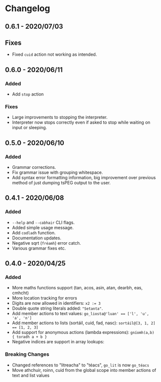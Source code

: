 # Changelog

## 0.6.1 - 2020/07/03

## Fixes

- Fixed `cuid` action not working as intended.

## 0.6.0 - 2020/06/11

### Added
- Add `stop` action

### Fixes
- Large improvements to stopping the interpreter.
- Interpreter now stops correctly even if asked to stop while waiting
  on input or sleeping.

## 0.5.0 - 2020/06/10

### Added
- Grammar corrections.
- Fix grammar issue with grouping whitespace.
- Add syntax error formatting information, big improvement over previous method
  of just dumping tsPEG output to the user.

## 0.4.1 - 2020/06/08

### Added
- `--help` and `--cabhair` CLI flags.
- Added simple usage message.
- Add `codladh` function.
- Documentation updates.
- Negative sqrt (`fréamh`) error catch.
- Various grammar fixes etc.

## 0.4.0 - 2020/04/25

### Added

- More maths functions support (tan, acos, asin, atan, dearbh, eas, cmhcht)
- More location tracking for errors
- Digits are now allowed in identifiers: `x2 := 3`
- Double quote string literals added: `"Setanta"`.
- Add member actions to text values: `go_liosta@'luan' == ['l', 'u', 'a', 'n']`
- Add member actions to lists (sortáil, cuid, fad, nasc): `sortáil@[3, 1, 2] == [1, 2, 3]`
- Add support for anonymous actions (lambda expressions): `gníomh(a,b) { toradh a + b }`
- Negative indices are support in array lookups:

### Breaking Changes

- Changed references to "litreacha" to "téacs", `go_lit` is now `go_téacs`
- Move athchuir, roinn, cuid from the global scope into member actions of
  text and list values
